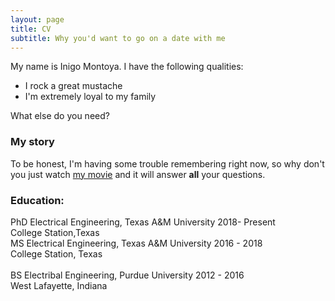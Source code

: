 ```yaml
---
layout: page
title: CV
subtitle: Why you'd want to go on a date with me
---
```


My name is Inigo Montoya. I have the following qualities:

- I rock a great mustache
- I'm extremely loyal to my family

What else do you need?

### My story

To be honest, I'm having some trouble remembering right now, so why don't you just watch [my movie](https://en.wikipedia.org/wiki/The_Princess_Bride_%28film%29) and it will answer **all** your questions.




### Education:
PhD Electrical Engineering, Texas A&M University       2018- Present <br>
College Station,Texas     <br>
MS Electrical Engineering, Texas A&M University        2016 - 2018 <br>
College Station, Texas     <br>                                 
BS Electribal Engineering, Purdue University           2012 - 2016 <br>
West Lafayette, Indiana    <br>  
